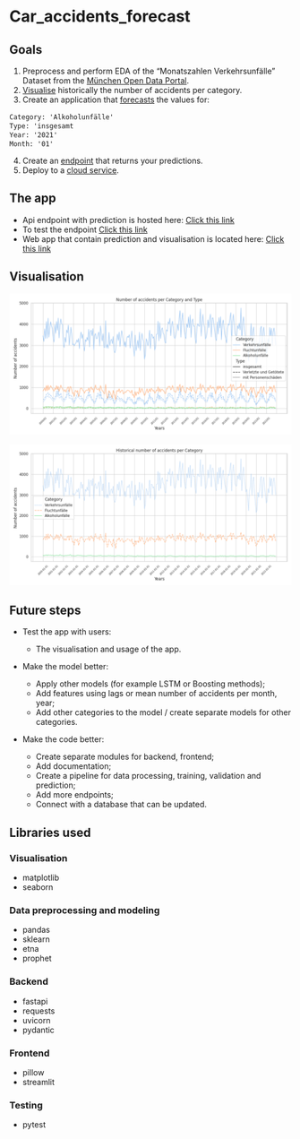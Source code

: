 # Car_accidents_forecast
## Goals


1.   Preprocess and perform EDA of the “Monatszahlen Verkehrsunfälle” Dataset from the [München Open Data Portal](https://www.opengov-muenchen.de/dataset/monatszahlen-verkehrsunfaelle/resource/40094bd6-f82d-4979-949b-26c8dc00b9a7). 
2.   [Visualise](https://road-accidents-forecast.streamlit.app/) historically the number of accidents per category.
3. Create an application that [forecasts](https://road-accidents-forecast.streamlit.app/) the values for:
```
Category: 'Alkoholunfälle'
Type: 'insgesamt
Year: '2021'
Month: '01'
```
4. Create an [endpoint](https://road-accidents-forecast.onrender.com/predict) that returns your predictions.
5. Deploy to a [cloud service](https://road-accidents-forecast.streamlit.app/).

## The app
* Api endpoint with prediction is hosted here: [Click this link](https://road-accidents-forecast.onrender.com/predict)
* To test the endpoint [Click this link](https://road-accidents-forecast.onrender.com/docs)
* Web app that contain prediction and visualisation is located here: [Click this link](https://road-accidents-forecast.streamlit.app/)

## Visualisation
![alt text](https://github.com/NuriaAk/Car_accidents_forecast/blob/main/IMG%20Vizualization/Accidents%20per%20Category%20and%20Type.png?raw=true)

![alt text](https://github.com/NuriaAk/Car_accidents_forecast/blob/main/IMG%20Vizualization/Accidents%20per%20Category.png?raw=true)

## Future steps
*   Test the app with users: 
    * The visualisation and usage of the app.


*   Make the model better: 
    * Apply other models (for example LSTM or Boosting methods);
    * Add features using lags or mean number of accidents per month, year;
    * Add other categories to the model / create separate models for other categories. 
*   Make the code better:
    * Create separate modules for backend, frontend;
    * Add documentation;
    * Create a pipeline for data processing, training, validation and prediction;
    * Add more endpoints;
    * Connect with a database that can be updated.
  
## Libraries used
### Visualisation
* matplotlib
* seaborn
### Data preprocessing and modeling
* pandas
* sklearn
* etna
* prophet
### Backend
* fastapi
* requests
* uvicorn
* pydantic
### Frontend
* pillow
* streamlit
### Testing
* pytest

